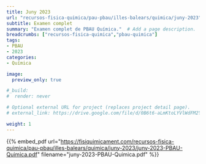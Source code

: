 ```yaml
---
title: Juny 2023
url: "recursos-fisica-quimica/pau-pbau/illes-balears/quimica/juny-2023"
subtitle: Examen complet
summary: "Examen complet de PBAU Química."  # Add a page description.
breadcrumbs: ["recursos-fisica-quimica","pbau-quimica"]
tags:
- PBAU
- 2023
categories:
- Química

image:
  preview_only: true

#_build:
#  render: never

# Optional external URL for project (replaces project detail page).
# external_link: https://drive.google.com/file/d/0B6t6-aLmKtoLYVlWdFM2Ym5fV28/view

weight: 1
---
```


{{% embed_pdf url="https://fisiquimicament.com/recursos-fisica-quimica/pau-pbau/illes-balears/quimica/juny-2023/juny-2023-PBAU-Quimica.pdf" filename="juny-2023-PBAU-Quimica.pdf" %}}